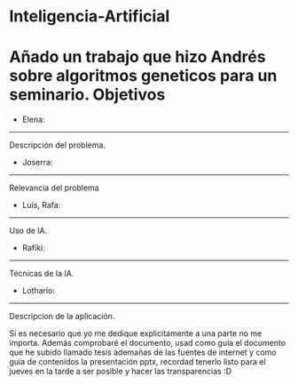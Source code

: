 # Inteligencia-Artificial
Añado un trabajo que hizo Andrés sobre algoritmos geneticos para un seminario.
Objetivos
=========
* Elena: 
--------
Descripción del problema.

* Joserra: 
----------
Relevancia del problema

* Luís, Rafa:
--------------
 Uso de IA.

* Rafiki: 
----------------
Técnicas de la IA.

* Lothario:
---------------
Descripcion de la aplicación.

Si es necesario que yo me dedique explicitamente a una parte no me importa. Además comprobaré el documento, usad como guía el documento que he subido llamado tesis ademañas de las fuentes de internet y como guía de contenidos la presentación pptx, recordad tenerlo listo para el jueves en la tarde a ser posible y hacer las transparencias :D
